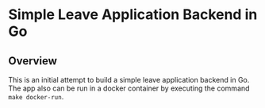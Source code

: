 # Simple Leave Application Backend in Go

## Overview
This is an initial attempt to build a simple leave application backend in Go.
The app also can be run in a docker container by executing the command `make docker-run`.